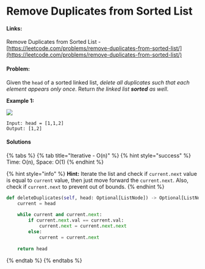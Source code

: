 # Remove Duplicates from Sorted List

#### Links:

Remove Duplicates from Sorted List -[ ](https://leetcode.com/problems/maximum-subarray/)[https://leetcode.com/problems/remove-duplicates-from-sorted-list/](https://leetcode.com/problems/remove-duplicates-from-sorted-list/)

#### Problem:

Given the `head` of a sorted linked list, _delete all duplicates such that each element appears only once_. Return _the linked list **sorted** as well_.

**Example 1:**

![](https://assets.leetcode.com/uploads/2021/01/04/list1.jpg)

```
Input: head = [1,1,2]
Output: [1,2]
```

#### Solutions

{% tabs %}
{% tab title="Iterative - O(n)" %}
{% hint style="success" %}
Time: O(n), Space: O(1)
{% endhint %}

{% hint style="info" %}
**Hint:** Iterate the list and check if `current.next` value is equal to `current` value, then just move forward the `current.next`. Also, check if `current.next` to prevent out of bounds.
{% endhint %}

```python
def deleteDuplicates(self, head: Optional[ListNode]) -> Optional[ListNode]:
    current = head
    
    while current and current.next:
        if current.next.val == current.val:
            current.next = current.next.next
        else:
            current = current.next
            
    return head
```
{% endtab %}
{% endtabs %}
